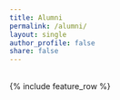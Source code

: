 ```yaml
---
title: Alumni
permalink: /alumni/
layout: single
author_profile: false
share: false
---
```


<br />
<div class="grid__wrapper">
{% include feature_row %}
</div>
